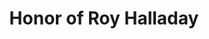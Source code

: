 ---
pid: llp47
title: Honor of Roy Halladay
location_transcription: In front of Citizens Bank Park
coordinates: "[-75.164974193309, 39.904304474946]"
zipcode: 
gen_neighborhood: 
neighborhood: 
outside_phl: 
age: 
age_range: 
instagram: 
image_file_name: llp_47.jpg
proposal_transcription: In Honor of Roy Holiday throwing a baseball
topic: History,Sports
topic_summary: 0, 0
type: Sculpture Statue
keywords_other: roy halladay
credit: 
image_labels: 
twitter: 
facebook: 
permalink: "/monuments/llp47/"
layout: item-page
---